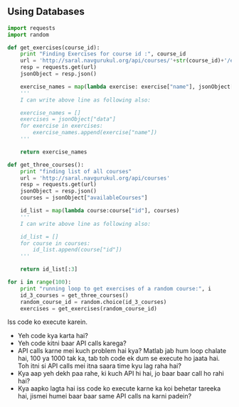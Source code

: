 ## Using Databases

```python
import requests
import random

def get_exercises(course_id):
    print "Finding Exercises for course id :", course_id
    url = 'http://saral.navgurukul.org/api/courses/'+str(course_id)+'/exercises'
    resp = requests.get(url)
    jsonObject = resp.json()

    exercise_names = map(lambda exercise: exercise["name"], jsonObject["data"])
    '''
    I can write above line as following also:

    exercise_names = []
    exercises = jsonObject["data"]
    for exercise in exercises:
        exercise_names.append(exercise["name"])
    '''

    return exercise_names

def get_three_courses():
    print "finding list of all courses"
    url = 'http://saral.navgurukul.org/api/courses'
    resp = requests.get(url)
    jsonObject = resp.json()
    courses = jsonObject["availableCourses"]

    id_list = map(lambda course:course["id"], courses)
    '''
    I can write above line as following also:

    id_list = []
    for course in courses:
        id_list.append(course["id"])
    '''

    return id_list[:3]

for i in range(100):
    print "running loop to get exercises of a random course:", i
    id_3_courses = get_three_courses()
    random_course_id = random.choice(id_3_courses)
    exercises = get_exercises(random_course_id)
```

Iss code ko execute karein.
- Yeh code kya karta hai?
- Yeh code kitni baar API calls karega?
- API calls karne mei kuch problem hai kya? Matlab jab hum loop chalate hai, 100 ya 1000 tak ka, tab toh code ek dum se execute ho jaata hai. Toh itni si API calls mei itna saara time kyu lag raha hai?
- Kya aap yeh dekh paa rahe, ki kuch API hi hai, jo baar baar call ho rahi hai?
- Kya aapko lagta hai iss code ko execute karne ka koi behetar tareeka hai, jismei humei baar baar same API calls na karni padein?